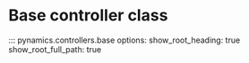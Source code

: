 # Base controller class

::: pynamics.controllers.base
    options:
        show_root_heading: true
        show_root_full_path: true